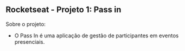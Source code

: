 ## Rocketseat - Projeto 1: Pass in
Sobre o projeto:
* O Pass In é uma aplicação de gestão de participantes em eventos presenciais.